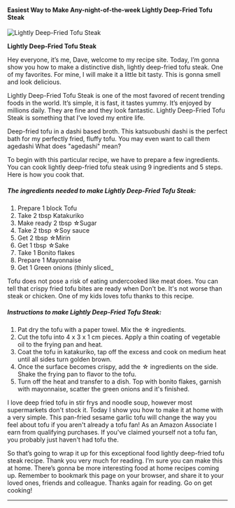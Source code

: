             

#### Easiest Way to Make Any-night-of-the-week Lightly Deep-Fried Tofu Steak

![Lightly Deep-Fried Tofu Steak](https://img-global.cpcdn.com/recipes/6578841851002880/751x532cq70/lightly-deep-fried-tofu-steak-recipe-main-photo.jpg)

**Lightly Deep-Fried Tofu Steak**

Hey everyone, it’s me, Dave, welcome to my recipe site. Today, I’m gonna show you how to make a distinctive dish, lightly deep-fried tofu steak. One of my favorites. For mine, I will make it a little bit tasty. This is gonna smell and look delicious.

Lightly Deep-Fried Tofu Steak is one of the most favored of recent trending foods in the world. It’s simple, it is fast, it tastes yummy. It’s enjoyed by millions daily. They are fine and they look fantastic. Lightly Deep-Fried Tofu Steak is something that I’ve loved my entire life.

Deep-fried tofu in a dashi based broth. This katsuobushi dashi is the perfect bath for my perfectly fried, fluffy tofu. You may even want to call them agedashi What does "agedashi" mean?

To begin with this particular recipe, we have to prepare a few ingredients. You can cook lightly deep-fried tofu steak using 9 ingredients and 5 steps. Here is how you cook that.

##### The ingredients needed to make Lightly Deep-Fried Tofu Steak:

1.  Prepare 1 block Tofu
2.  Take 2 tbsp Katakuriko
3.  Make ready 2 tbsp ☆Sugar
4.  Take 2 tbsp ☆Soy sauce
5.  Get 2 tbsp ☆Mirin
6.  Get 1 tbsp ☆Sake
7.  Take 1 Bonito flakes
8.  Prepare 1 Mayonnaise
9.  Get 1 Green onions (thinly sliced\_

Tofu does not pose a risk of eating undercooked like meat does. You can tell that crispy fried tofu bites are ready when Don't be. It's not worse than steak or chicken. One of my kids loves tofu thanks to this recipe.

##### Instructions to make Lightly Deep-Fried Tofu Steak:

1.  Pat dry the tofu with a paper towel. Mix the ☆ ingredients.
2.  Cut the tofu into 4 x 3 x 1 cm pieces. Apply a thin coating of vegetable oil to the frying pan and heat.
3.  Coat the tofu in katakuriko, tap off the excess and cook on medium heat until all sides turn golden brown.
4.  Once the surface becomes crispy, add the ☆ ingredients on the side. Shake the frying pan to flavor to the tofu.
5.  Turn off the heat and transfer to a dish. Top with bonito flakes, garnish with mayonnaise, scatter the green onions and it's finished.

I love deep fried tofu in stir frys and noodle soup, however most supermarkets don't stock it. Today I show you how to make it at home with a very simple. This pan-fried sesame garlic tofu will change the way you feel about tofu if you aren't already a tofu fan! As an Amazon Associate I earn from qualifying purchases. If you've claimed yourself not a tofu fan, you probably just haven't had tofu the.

So that’s going to wrap it up for this exceptional food lightly deep-fried tofu steak recipe. Thank you very much for reading. I’m sure you can make this at home. There’s gonna be more interesting food at home recipes coming up. Remember to bookmark this page on your browser, and share it to your loved ones, friends and colleague. Thanks again for reading. Go on get cooking!

* * *